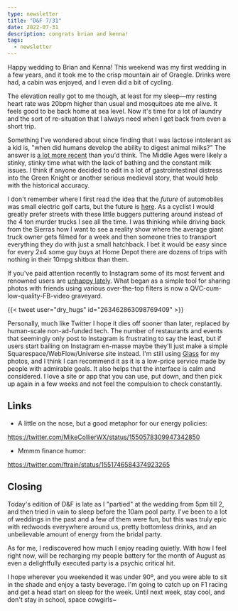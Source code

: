 ```yaml
---
type: newsletter
title: "D&F 7/31"
date: 2022-07-31
description: congrats brian and kenna!
tags:
  - newsletter
---
```

Happy wedding to Brian and Kenna! This weekend was my first wedding in a few years, and it took me to the crisp mountain air of Graegle. Drinks were had, a cabin was enjoyed, and I even did a bit of cycling.

The elevation really got to me though, at least for my sleep—my resting heart rate was 20bpm higher than usual and mosquitoes ate me alive. It feels good to be back home at sea level. Now it's time for a lot of laundry and the sort of re-situation that I always need when I get back from even a short trip.

Something I've wondered about since finding that I was lactose intolerant as a kid is, "when did humans develop the ability to digest animal milks?" The answer is [a lot more recent](https://www.nytimes.com/2022/07/27/science/early-europeans-milk-tolerance.html) than you'd think. The Middle Ages were likely a stinky, stinky time what with the lack of bathing and the constant milk issues. I think if anyone decided to edit in a lot of gastrointestinal distress into the Green Knight or another serious medieval story, that would help with the historical accuracy.

I don't remember where I first read the idea that the _future_ of automobiles was small electric golf carts, but the future is [here](https://electrek.co/2021/10/25/i-actually-bought-a-cheap-electric-pickup-truck-from-alibaba-heres-what-showed-up/). As a cyclist I would greatly prefer streets with these little buggers puttering around instead of the 4 ton murder trucks I see all the time. I was thinking while driving back from the Sierras how I want to see a reality show where the average giant truck owner gets filmed for a week and then someone tries to transport everything they do with just a small hatchback. I bet it would be easy since for every 2x4 some guy buys at Home Depot there are dozens of trips with nothing in their 10mpg shitbox than them.

If you've paid attention recently to Instagram some of its most fervent and renowned users are [unhappy lately](https://www.theverge.com/2022/7/26/23279815/instagram-feed-kardashians-criticism-fuck-it-im-out). What began as a simple tool for sharing photos with friends using various over-the-top filters is now a QVC-cum-low-quality-FB-video graveyard. 

{{< tweet user="dry_hugs" id="263462863098769409" >}}

Personally, much like Twitter I hope it dies off sooner than later, replaced by human-scale non-ad-funded tech. The number of restaurants and events that seemingly only post to Instagram is frustrating to say the least, but if users start bailing on Instagram en-masse maybe they'll just make a simple Squarespace/WebFlow/Universe site instead. I'm still using [Glass](https://glass.photo/brookshelley) for my photos, and I think I can recommend it as it is a low-price service made by people with admirable goals. It also helps that the interface is calm and considered. I love a site or app that you can use, put down, and then pick up again in a few weeks and not feel the compulsion to check constantly.

## Links

- A little on the nose, but a good metaphor for our energy policies:

https://twitter.com/MikeCollierWX/status/1550578309947342850

- Mmmm finance humor:

https://twitter.com/ftrain/status/1551746584374923265

## Closing

Today's edition of D&F is late as I "partied" at the wedding from 5pm till 2, and then tried in vain to sleep before the 10am pool party. I've been to a lot of weddings in the past and a few of them were fun, but this was truly epic with redwoods everywhere around us, pretty bottomless drinks, and an unbelievable amount of energy from the bridal party. 

As for me, I rediscovered how much I enjoy reading quietly. With how I feel right now, will be recharging my people battery for the month of August as even a delightfully executed party is a psychic critical hit.

I hope wherever you weekended it was under 90º, and you were able to sit in the shade and enjoy a tasty beverage. I'm going to catch up on F1 racing and get a head start on sleep for the week. Until next week, stay cool, and don't stay in school, space cowgirls~